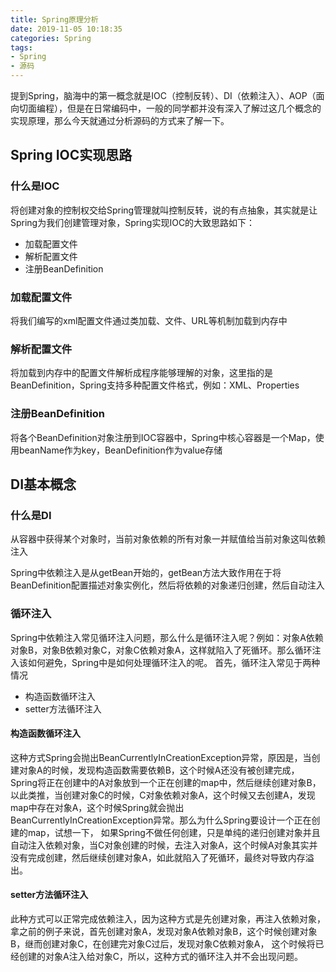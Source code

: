 ```yaml
---
title: Spring原理分析
date: 2019-11-05 10:18:35
categories: Spring
tags:
- Spring
- 源码
---
```


提到Spring，脑海中的第一概念就是IOC（控制反转）、DI（依赖注入）、AOP（面向切面编程），但是在日常编码中，一般的同学都并没有深入了解过这几个概念的实现原理，那么今天就通过分析源码的方式来了解一下。

## Spring IOC实现思路
### 什么是IOC
将创建对象的控制权交给Spring管理就叫控制反转，说的有点抽象，其实就是让Spring为我们创建管理对象，Spring实现IOC的大致思路如下：
* 加载配置文件
* 解析配置文件
* 注册BeanDefinition
### 加载配置文件
将我们编写的xml配置文件通过类加载、文件、URL等机制加载到内存中
### 解析配置文件
将加载到内存中的配置文件解析成程序能够理解的对象，这里指的是BeanDefinition，Spring支持多种配置文件格式，例如：XML、Properties
### 注册BeanDefinition
将各个BeanDefinition对象注册到IOC容器中，Spring中核心容器是一个Map，使用beanName作为key，BeanDefinition作为value存储

## DI基本概念
### 什么是DI
从容器中获得某个对象时，当前对象依赖的所有对象一并赋值给当前对象这叫依赖注入

Spring中依赖注入是从getBean开始的，getBean方法大致作用在于将BeanDefinition配置描述对象实例化，然后将依赖的对象递归创建，然后自动注入

### 循环注入
Spring中依赖注入常见循环注入问题，那么什么是循环注入呢？例如：对象A依赖对象B，对象B依赖对象C，对象C依赖对象A，这样就陷入了死循环。那么循环注入该如何避免，Spring中是如何处理循环注入的呢。
首先，循环注入常见于两种情况
* 构造函数循环注入
* setter方法循环注入

#### 构造函数循环注入
这种方式Spring会抛出BeanCurrentlyInCreationException异常，原因是，当创建对象A的时候，发现构造函数需要依赖B，这个时候A还没有被创建完成，Spring将正在创建中的A对象放到一个正在创建的map中，然后继续创建对象B，
以此类推，当创建对象C的时候，C对象依赖对象A，这个时候又去创建A，发现map中存在对象A，这个时候Spring就会抛出BeanCurrentlyInCreationException异常。那么为什么Spring要设计一个正在创建的map，试想一下，
如果Spring不做任何创建，只是单纯的递归创建对象并且自动注入依赖对象，当C对象创建的时候，去注入对象A，这个时候A对象其实并没有完成创建，然后继续创建对象A，如此就陷入了死循环，最终对导致内存溢出。

#### setter方法循环注入
此种方式可以正常完成依赖注入，因为这种方式是先创建对象，再注入依赖对象，拿之前的例子来说，首先创建对象A，发现对象A依赖对象B，这个时候创建对象B，继而创建对象C，在创建完对象C过后，发现对象C依赖对象A，
这个时候将已经创建的对象A注入给对象C，所以，这种方式的循环注入并不会出现问题。

